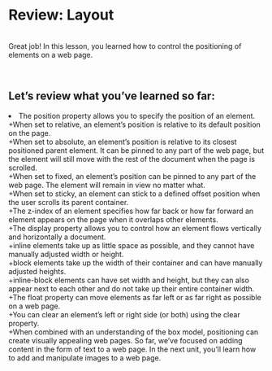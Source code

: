 <h1>Review: Layout</h1>
<br>Great job! In this lesson, you learned how to control the positioning of elements on a web page.

<br><h2>Let’s review what you’ve learned so far:</h2>

<li>The position property allows you to specify the position of an element.
<br>+When set to relative, an element’s position is relative to its default position on the page.
<br>+When set to absolute, an element’s position is relative to its closest positioned parent element. It can be pinned to any part of the web page, but the element will still move with the rest of the document when the page is scrolled.
<br>+When set to fixed, an element’s position can be pinned to any part of the web page. The element will remain in view no matter what.
<br>+When set to sticky, an element can stick to a defined offset position when the user scrolls its parent container.
<br>+The z-index of an element specifies how far back or how far forward an element appears on the page when it overlaps other elements.
<br>+The display property allows you to control how an element flows vertically and horizontally a document.
<br>+inline elements take up as little space as possible, and they cannot have manually adjusted width or height.
<br>+block elements take up the width of their container and can have manually adjusted heights.
<br>+inline-block elements can have set width and height, but they can also appear next to each other and do not take up their entire container width.
<br>+The float property can move elements as far left or as far right as possible on a web page.
<br>+You can clear an element’s left or right side (or both) using the clear property.
<br>+When combined with an understanding of the box model, positioning can create visually appealing web pages. So far, we’ve focused on adding content in the form of text to a web page. In the next unit, you’ll learn how to add and manipulate images to a web page.
